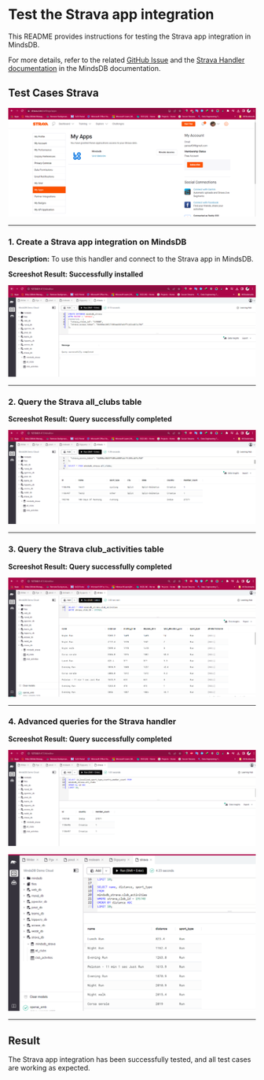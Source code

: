 # Test the Strava app integration

This README provides instructions for testing the Strava app integration in MindsDB.

For more details, refer to the related [GitHub Issue](https://github.com/mindsdb/mindsdb/issues/8150) and the [Strava Handler documentation](https://github.com/mindsdb/mindsdb/blob/staging/mindsdb/integrations/handlers/strava_handler/Readme.md) in the MindsDB documentation.

## Test Cases Strava

![test_1](assets/1.png)

-----
### 1. Create a Strava app integration on MindsDB 

**Description:**
To use this handler and connect to the Strava app in MindsDB.

**Screeshot Result: Successfully installed**

![test_2](assets/2.png)

-----
### 2. Query the Strava all_clubs table

**Screeshot Result: Query successfully completed**

![test_3](assets/3.png)

-----

### 3. Query the Strava club_activities table

**Screeshot Result: Query successfully completed**

![test_4](assets/4.png)


-----

### 4. Advanced queries for the Strava handler

**Screeshot Result: Query successfully completed**

![test_5](assets/5.png)

![test_6](assets/6.png)

-----

## Result

The Strava app integration has been successfully tested, and all test cases are working as expected.
